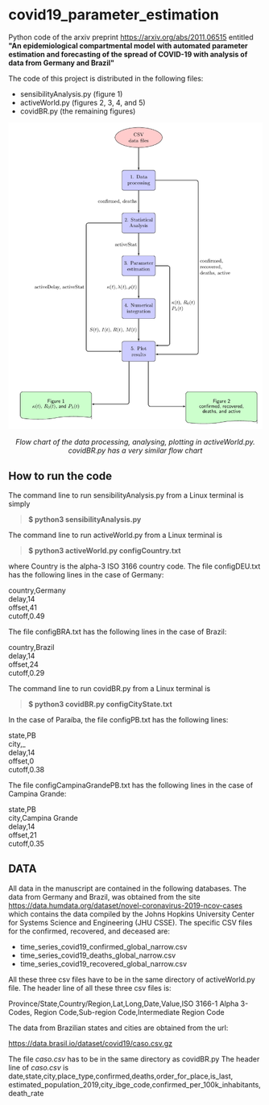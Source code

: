 # covid19_parameter_estimation
Python code of the arxiv preprint https://arxiv.org/abs/2011.06515
entitled **"An epidemiological compartmental model with automated parameter
estimation and forecasting of the spread of COVID-19 with analysis of data
from Germany and Brazil"**

The code of this project is distributed in the following files:
* sensibilityAnalysis.py (figure 1)
* activeWorld.py (figures 2, 3, 4, and 5)
* covidBR.py (the remaining figures)

![image](flowchartAW.png )

<div align="center">

*Flow chart of the data processing, analysing, plotting in activeWorld.py.
covidBR.py has a very similar flow chart*

</div>

## **How to run the code**

The command line to run sensibilityAnalysis.py from a Linux terminal is simply

> **$ python3 sensibilityAnalysis.py**

The command line to run activeWorld.py from a Linux terminal is

> **$ python3 activeWorld.py configCountry.txt**

where Country is the alpha-3 ISO 3166 country code. 
The file configDEU.txt has the following lines in the case of Germany:

country,Germany  
delay,14  
offset,41  
cutoff,0.49  

The file configBRA.txt has the following lines in the case of Brazil:

country,Brazil  
delay,14  
offset,24  
cutoff,0.29 

The command line to run covidBR.py from a Linux terminal is

> **$ python3 covidBR.py configCityState.txt**

In the case of Paraíba, the file configPB.txt has the following lines:

state,PB  
city,\_  
delay,14  
offset,0  
cutoff,0.38  

The file configCampinaGrandePB.txt has the following lines in the case of Campina Grande:

state,PB  
city,Campina Grande  
delay,14  
offset,21  
cutoff,0.35  


## DATA

All data in the manuscript are contained in the following databases. The data
from Germany and Brazil, was obtained from the site
https://data.humdata.org/dataset/novel-coronavirus-2019-ncov-cases which
contains the data compiled by the Johns Hopkins University Center for Systems
Science and Engineering (JHU CSSE). The specific CSV files for the confirmed,
recovered, and deceased are:

* time_series_covid19_confirmed_global_narrow.csv
* time_series_covid19_deaths_global_narrow.csv
* time_series_covid19_recovered_global_narrow.csv

All these three csv files have to be in the same directory of activeWorld.py
file. The header line of all these three csv files is:

Province/State,Country/Region,Lat,Long,Date,Value,ISO 3166-1 Alpha 3-Codes,
Region Code,Sub-region Code,Intermediate Region Code

The data from Brazilian states and cities are obtained from the url: 

https://data.brasil.io/dataset/covid19/caso.csv.gz

The file *caso.csv* has to be in the same directory as covidBR.py
The header line of *caso.csv* is  
date,state,city,place_type,confirmed,deaths,order_for_place,is_last,
estimated_population_2019,city_ibge_code,confirmed_per_100k_inhabitants,
death_rate
